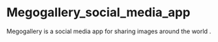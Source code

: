 # Megogallery_social_media_app
Megogallery is a social media app for sharing images around the world .
